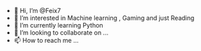- 👋 Hi, I’m @Feix7
- 👀 I’m interested in Machine learning , Gaming and just Reading
- 🌱 I’m currently learning Python
- 💞️ I’m looking to collaborate on ...
- 📫 How to reach me ...

<!---
Feix7/Feix7 is a ✨ special ✨ repository because its `README.md` (this file) appears on your GitHub profile.
You can click the Preview link to take a look at your changes.
--->
